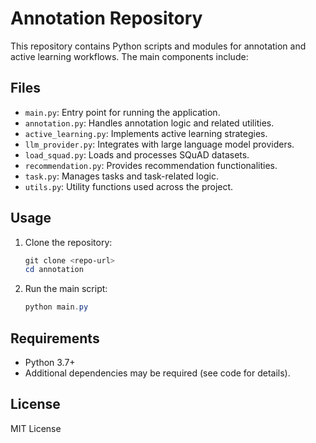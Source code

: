 # Annotation Repository

This repository contains Python scripts and modules for annotation and active learning workflows. The main components include:

## Files
- `main.py`: Entry point for running the application.
- `annotation.py`: Handles annotation logic and related utilities.
- `active_learning.py`: Implements active learning strategies.
- `llm_provider.py`: Integrates with large language model providers.
- `load_squad.py`: Loads and processes SQuAD datasets.
- `recommendation.py`: Provides recommendation functionalities.
- `task.py`: Manages tasks and task-related logic.
- `utils.py`: Utility functions used across the project.

## Usage

1. Clone the repository:
   ```powershell
   git clone <repo-url>
   cd annotation
   ```
2. Run the main script:
   ```powershell
   python main.py
   ```

## Requirements
- Python 3.7+
- Additional dependencies may be required (see code for details).

## License
MIT License
